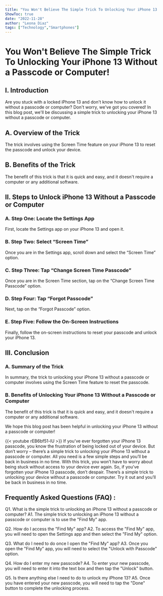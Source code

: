 ```yaml
---
title: "You Won't Believe The Simple Trick To Unlocking Your iPhone 13 Without a Passcode or Computer!"
ShowToc: true 
date: "2022-11-28"
author: "Leona Diaz" 
tags: ["Technology","Smartphones"]
---
```

# You Won't Believe The Simple Trick To Unlocking Your iPhone 13 Without a Passcode or Computer!

## I. Introduction
Are you stuck with a locked iPhone 13 and don't know how to unlock it without a passcode or computer? Don't worry, we've got you covered! In this blog post, we'll be discussing a simple trick to unlocking your iPhone 13 without a passcode or computer. 

## A. Overview of the Trick
The trick involves using the Screen Time feature on your iPhone 13 to reset the passcode and unlock your device. 

## B. Benefits of the Trick
The benefit of this trick is that it is quick and easy, and it doesn't require a computer or any additional software. 

## II. Steps to Unlock iPhone 13 Without a Passcode or Computer

### A. Step One: Locate the Settings App
First, locate the Settings app on your iPhone 13 and open it. 

### B. Step Two: Select “Screen Time”
Once you are in the Settings app, scroll down and select the “Screen Time” option. 

### C. Step Three: Tap “Change Screen Time Passcode”
Once you are in the Screen Time section, tap on the “Change Screen Time Passcode” option. 

### D. Step Four: Tap “Forgot Passcode”
Next, tap on the “Forgot Passcode” option. 

### E. Step Five: Follow the On-Screen Instructions
Finally, follow the on-screen instructions to reset your passcode and unlock your iPhone 13. 

## III. Conclusion

### A. Summary of the Trick
In summary, the trick to unlocking your iPhone 13 without a passcode or computer involves using the Screen Time feature to reset the passcode. 

### B. Benefits of Unlocking Your iPhone 13 Without a Passcode or Computer
The benefit of this trick is that it is quick and easy, and it doesn't require a computer or any additional software. 

We hope this blog post has been helpful in unlocking your iPhone 13 without a passcode or computer!

{{< youtube rEB6bf51-lU >}} 
If you’ve ever forgotten your iPhone 13 passcode, you know the frustration of being locked out of your device. But don’t worry – there’s a simple trick to unlocking your iPhone 13 without a passcode or computer. All you need is a few simple steps and you’ll be back in business in no time. With this trick, you won’t have to worry about being stuck without access to your device ever again. So, if you’ve forgotten your iPhone 13 passcode, don’t despair. There’s a simple trick to unlocking your device without a passcode or computer. Try it out and you’ll be back in business in no time.

## Frequently Asked Questions (FAQ) :
Q1. What is the simple trick to unlocking an iPhone 13 without a passcode or computer?
A1. The simple trick to unlocking an iPhone 13 without a passcode or computer is to use the "Find My" app.

Q2. How do I access the "Find My" app?
A2. To access the "Find My" app, you will need to open the Settings app and then select the "Find My" option.

Q3. What do I need to do once I open the "Find My" app?
A3. Once you open the "Find My" app, you will need to select the "Unlock with Passcode" option.

Q4. How do I enter my new passcode?
A4. To enter your new passcode, you will need to enter it into the text box and then tap the "Unlock" button.

Q5. Is there anything else I need to do to unlock my iPhone 13?
A5. Once you have entered your new passcode, you will need to tap the "Done" button to complete the unlocking process.


